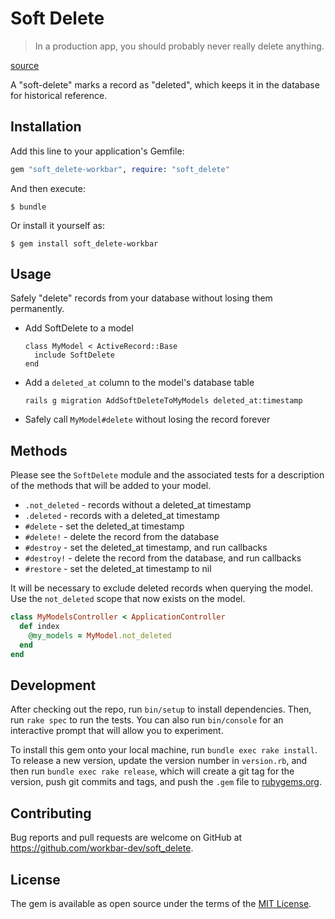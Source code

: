# Soft Delete

> In a production app, you should probably never really delete anything.

[source](https://twitter.com/theebeastmaster/status/966870021099180034)

A "soft-delete" marks a record as "deleted", which keeps it in the database
for historical reference.

## Installation

Add this line to your application's Gemfile:

```ruby
gem "soft_delete-workbar", require: "soft_delete"
```

And then execute:

    $ bundle

Or install it yourself as:

    $ gem install soft_delete-workbar

## Usage

Safely "delete" records from your database without losing them permanently.

* Add SoftDelete to a model
  ```
  class MyModel < ActiveRecord::Base
    include SoftDelete
  end
  ```
* Add a `deleted_at` column to the model's database table
  ```
  rails g migration AddSoftDeleteToMyModels deleted_at:timestamp
  ```
* Safely call `MyModel#delete` without losing the record forever

## Methods

Please see the `SoftDelete` module and the associated tests for a description of
the methods that will be added to your model.

* `.not_deleted` - records without a deleted_at timestamp
* `.deleted` - records with a deleted_at timestamp
* `#delete` - set the deleted_at timestamp
* `#delete!` - delete the record from the database
* `#destroy` - set the deleted_at timestamp, and run callbacks
* `#destroy!` - delete the record from the database, and run callbacks
* `#restore` - set the deleted_at timestamp to nil

It will be necessary to exclude deleted records when querying the model.
Use the `not_deleted` scope that now exists on the model.

```ruby
class MyModelsController < ApplicationController
  def index
    @my_models = MyModel.not_deleted
  end
end
```

## Development

After checking out the repo, run `bin/setup` to install dependencies. Then, run
`rake spec` to run the tests. You can also run `bin/console` for an interactive
prompt that will allow you to experiment.

To install this gem onto your local machine, run `bundle exec rake install`. To
release a new version, update the version number in `version.rb`, and then run
`bundle exec rake release`, which will create a git tag for the version, push
git commits and tags, and push the `.gem` file to
[rubygems.org](https://rubygems.org).

## Contributing

Bug reports and pull requests are welcome on GitHub at
https://github.com/workbar-dev/soft_delete.

## License

The gem is available as open source under the terms of the
[MIT License](https://opensource.org/licenses/MIT).
